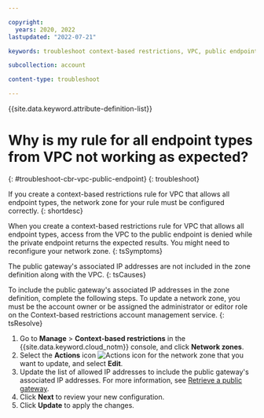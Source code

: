 ```yaml
---

copyright:
  years: 2020, 2022
lastupdated: "2022-07-21"

keywords: troubleshoot context-based restrictions, VPC, public endpoint

subcollection: account

content-type: troubleshoot

---
```


{{site.data.keyword.attribute-definition-list}}

# Why is my rule for all endpoint types from VPC not working as expected?
{: #troubleshoot-cbr-vpc-public-endpoint}
{: troubleshoot}

If you create a context-based restrictions rule for VPC that allows all endpoint types, the network zone for your rule must be configured correctly. 
{: shortdesc}

When you create a context-based restrictions rule for VPC that allows all endpoint types, access from the VPC to the public endpoint is denied while the private endpoint returns the expected results. You might need to reconfigure your network zone. 
{: tsSymptoms}
   
The public gateway's associated IP addresses are not included in the zone definition along with the VPC.
{: tsCauses}

To include the public gateway's associated IP addresses in the zone definition, complete the following steps. To update a network zone, you must be the account owner or be assigned the administrator or editor role on the Context-based restrictions account management service.
{: tsResolve}

1. Go to **Manage** > **Context-based restrictions** in the {{site.data.keyword.cloud_notm}} console, and click **Network zones**. 
2. Select the **Actions** icon ![Actions icon](../icons/action-menu-icon.svg "Actions") for the network zone that you want to update, and select **Edit**. 
3. Update the list of allowed IP addresses to include the public gateway's associated IP addresses. For more information, see [Retrieve a public gateway](/apidocs/vpc/latest?code=node#get-public-gateway). 
4. Click **Next** to review your new configuration. 
5. Click **Update** to apply the changes.
